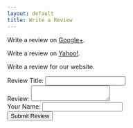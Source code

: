 ```yaml
---
layout: default
title: Write a Review
---
```

Write a review on [Google+](https://plus.google.com/114084834035963904472/about).

Write a review on [Yahoo!](https://local.yahoo.com/info-25469350-computer-trends-spartanburg).

Write a review for our website.

<form action="http://ctrends-reviews.djones.co/submit-review" method="post">
  <label for="title">Review Title:</label>
  <input type="text" name="title" id="title">
  <br>
  <label for="text">Review:</label>
  <textarea name="text" id="text"></textarea>
  <br>
  <label for="author">Your Name:</label>
  <input type="text" name="author" id="author">
  <br>
  <button type="submit">Submit Review</button>
</form>
